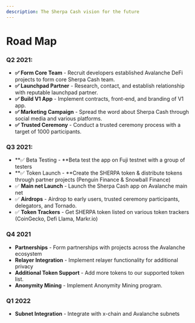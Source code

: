 ```yaml
---
description: The Sherpa Cash vision for the future
---
```


# Road Map

### **Q2 2021:**

* **✅ Form Core Team** - Recruit developers established Avalanche DeFi projects to form core Sherpa Cash team.
* **✅ Launchpad Partner** - Research, contact, and establish relationship with reputable launchpad partner.
* **✅ Build V1 App** - Implement contracts, front-end, and branding of V1 app.
* **✅ Marketing Campaign** - Spread the word about Sherpa Cash through social media and various platforms.
* **✅ Trusted Ceremony** - Conduct a trusted ceremony process with a target of 1000 participants.

### **Q3 2021:**

* **✅ Beta Testing - **Beta test the app on Fuji testnet with a group of testers
* **✅ Token Launch - **Create the SHERPA token & distribute tokens through partner projects (Penguin Finance & Snowball Finance)
* ✅ **Main net Launch** - Launch the Sherpa Cash app on Avalanche main net
* ✅ **Airdrops** - Airdrop to early users, trusted ceremony participants, delegators, and Tornado.
* ✅ **Token Trackers** - Get SHERPA token listed on various token trackers (CoinGecko, Defi Llama, Markr.io)

### Q4 2021

* **Partnerships** - Form partnerships with projects across the Avalanche ecosystem
* **Relayer Integration** - Implement relayer functionality for additional privacy
* **Additional Token Support** - Add more tokens to our supported token list.
* **Anonymity Mining** - Implement Anonymity Mining program.

### Q1 2022

* **Subnet Integration** - Integrate with x-chain and Avalanche subnets

